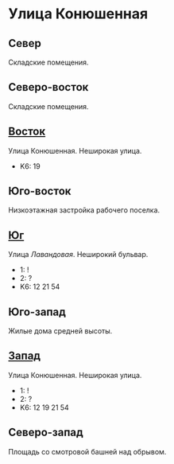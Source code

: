 # Улица Конюшенная

## Север

Складские помещения.

## Северо-восток

Складские помещения.

## [Восток](./10610050.md)

Улица Конюшенная.
Неширокая улица.

* K6:   19

## Юго-восток

Низкоэтажная застройка рабочего поселка.

## [Юг](./10600065.md)

Улица *Лавандовая*.
Неширокий бульвар.

* 1:    !
* 2:    ?
* K6:   12  21  54

## Юго-запад

Жилые дома средней высоты.

## [Запад](./10590050.md)

Улица Конюшенная.
Неширокая улица.

* 1:    !
* 2:    ?
* K6:   12  19  21  54

## Северо-запад

Площадь со смотровой башней над обрывом.
